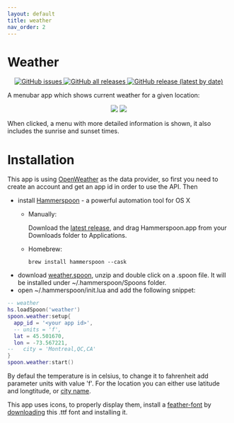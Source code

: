 ```yaml
---
layout: default
title: weather
nav_order: 2
---
```

# Weather

<p align="center">
   <a href="https://github.com/fork-my-spoons/weather.spoon/issues">
    <img alt="GitHub issues" src="https://img.shields.io/github/issues/fork-my-spoons/weather.spoon">
  </a>
  <a href="https://github.com/fork-my-spoons/weather.spoon/releases">
    <img alt="GitHub all releases" src="https://img.shields.io/github/downloads/fork-my-spoons/weather.spoon/total">
  </a>
  <a href="https://github.com/fork-my-spoons/weather.spoon/releases">
   <img alt="GitHub release (latest by date)" src="https://img.shields.io/github/v/release/fork-my-spoons/weather.spoon">
  </a>
</p>

A menubar app which shows current weather for a given location:

<p align="center">
  <img src="https://github.com/fork-my-spoons/weather.spoon/raw/main/screenshots/screenshot.png"/>
  <img src="https://github.com/fork-my-spoons/weather.spoon/raw/main/screenshots/screenshot2.png"/>
</p>

When clicked, a menu with more detailed information is shown, it also includes the sunrise and sunset times.

# Installation

This app is using [OpenWeather](https://openweathermap.org) as the data provider, so first you need to create an account and get an app id in order to use the API. Then

- install [Hammerspoon](http://www.hammerspoon.org/) - a powerful automation tool for OS X
   - Manually:

      Download the [latest release](https://github.com/Hammerspoon/hammerspoon/releases/latest), and drag Hammerspoon.app from your Downloads folder to Applications.
   - Homebrew:

      ```brew install hammerspoon --cask```
 - download [weather.spoon](https://github.com/fork-my-spoons/weather.spoon/releases/latest/download/weather.spoon.zip), unzip and double click on a .spoon file. It will be installed under ~/.hammerspoon/Spoons folder.
 - open ~/.hammerspoon/init.lua and add the following snippet:

```lua
-- weather
hs.loadSpoon('weather')
spoon.weather:setup{
  app_id = '<your app id>',
  -- units = 'f',
  lat = 45.501670,
  lon = -73.567221,
--   city = 'Montreal,QC,CA'
}
spoon.weather:start()
```

By defaul the temperature is in celsius, to change it to fahrenheit add parameter units with value 'f'. For the location you can either use latitude and longtitude, or [city name](https://openweathermap.org/current#name).

This app uses icons, to properly display them, install a [feather-font](https://github.com/AT-UI/feather-font) by [downloading](https://github.com/AT-UI/feather-font/raw/master/src/fonts/feather.ttf) this .ttf font and installing it.
